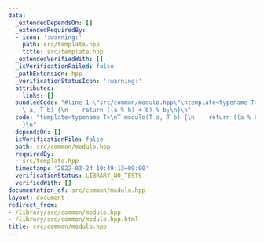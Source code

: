 ```yaml
---
data:
  _extendedDependsOn: []
  _extendedRequiredBy:
  - icon: ':warning:'
    path: src/template.hpp
    title: src/template.hpp
  _extendedVerifiedWith: []
  _isVerificationFailed: false
  _pathExtension: hpp
  _verificationStatusIcon: ':warning:'
  attributes:
    links: []
  bundledCode: "#line 1 \"src/common/modulo.hpp\"\ntemplate<typename T>\nT modulo(T\
    \ a, T b) {\n    return ((a % b) + b) % b;\n}\n"
  code: "template<typename T>\nT modulo(T a, T b) {\n    return ((a % b) + b) % b;\n\
    }\n"
  dependsOn: []
  isVerificationFile: false
  path: src/common/modulo.hpp
  requiredBy:
  - src/template.hpp
  timestamp: '2022-03-24 10:49:13+09:00'
  verificationStatus: LIBRARY_NO_TESTS
  verifiedWith: []
documentation_of: src/common/modulo.hpp
layout: document
redirect_from:
- /library/src/common/modulo.hpp
- /library/src/common/modulo.hpp.html
title: src/common/modulo.hpp
---
```

